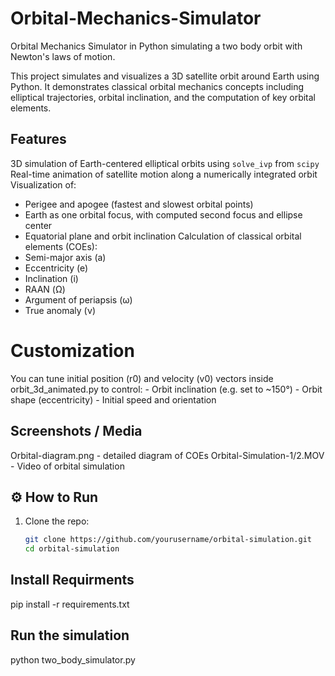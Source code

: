 # Orbital-Mechanics-Simulator
Orbital Mechanics Simulator in Python simulating a two body orbit with Newton's laws of motion.

This project simulates and visualizes a 3D satellite orbit around Earth using Python. It demonstrates classical orbital mechanics concepts including elliptical trajectories, orbital inclination, and the computation of key orbital elements.

## Features

3D simulation of Earth-centered elliptical orbits using `solve_ivp` from `scipy`
Real-time animation of satellite motion along a numerically integrated orbit
Visualization of:
  - Perigee and apogee (fastest and slowest orbital points)
  - Earth as one orbital focus, with computed second focus and ellipse center
  - Equatorial plane and orbit inclination
Calculation of classical orbital elements (COEs):
  - Semi-major axis (a)
  - Eccentricity (e)
  - Inclination (i)
  - RAAN (Ω)
  - Argument of periapsis (ω)
  - True anomaly (ν)

# Customization

You can tune initial position (r0) and velocity (v0) vectors inside orbit_3d_animated.py to control:
    - Orbit inclination (e.g. set to ~150°)
    - Orbit shape (eccentricity)
    - Initial speed and orientation

## Screenshots / Media

Orbital-diagram.png
    - detailed diagram of COEs
Orbital-Simulation-1/2.MOV
    - Video of orbital simulation

## ⚙️ How to Run

1. Clone the repo:
   ```bash
   git clone https://github.com/yourusername/orbital-simulation.git
   cd orbital-simulation


## Install Requirments

pip install -r requirements.txt

## Run the simulation

python two_body_simulator.py
